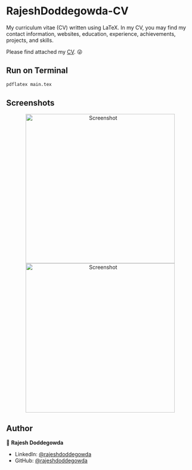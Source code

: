 # RajeshDoddegowda-CV
My curriculum vitae (CV) written using LaTeX. In my CV, you may find my contact information, websites, education, experience, achievements, projects, and skills.

Please find attached my [CV](https://drive.google.com/file/d/1TGwMpZl6FDeQk1w_-EetbspCuzu16kCF/view?usp=sharing). 😜



## Run on Terminal

```sh
pdflatex main.tex
```



## Screenshots

<p align="center">
    <img alt="Screenshot" src="https://raw.githubusercontent.com/RajeshDgowda/RajeshDoddegowda-CV/main/jpg/CV_page_1.jpg" width="400">
    <img alt="Screenshot" src="https://raw.githubusercontent.com/RajeshDgowda/RajeshDoddegowda-CV/main/jpg/CV_page_2.jpg" width="400">
</p>



## Author

👤 **Rajesh Doddegowda**

* LinkedIn: [@rajeshdoddegowda](https://www.linkedin.com/in/rajesh-doddegowda)
* GitHub: [@rajeshdoddegowda](https://github.com/RajeshDgowda)
